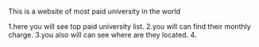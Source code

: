 This is a website of most paid university in the world

1.here you will see top paid university list.
2.you will can find their monthly charge.
3.you also will can see where are they located. 4.
